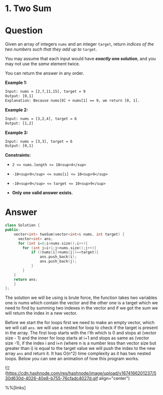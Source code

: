 # 1. Two Sum

# Question

Given an array of integers `nums` and an integer `target`, return *indices of the two numbers such that they add up to* `target`.

You may assume that each input would have ***exactly* one solution**, and you may not use the *same* element twice.

You can return the answer in any order.

**Example 1:**

```xml
Input: nums = [2,7,11,15], target = 9
Output: [0,1]
Explanation: Because nums[0] + nums[1] == 9, we return [0, 1].
```

**Example 2:**

```xml
Input: nums = [3,2,4], target = 6
Output: [1,2]
```

**Example 3:**

```xml
Input: nums = [3,3], target = 6
Output: [0,1]
```

**Constraints:**

* `2 <= nums.length <= 10<sup>4</sup>`
    
* `-10<sup>9</sup> <= nums[i] <= 10<sup>9</sup>`
    
* `-10<sup>9</sup> <= target <= 10<sup>9</sup>`
    
* **Only one valid answer exists.**
    

# Answer

```cpp
class Solution {
public:
    vector<int> twoSum(vector<int>& nums, int target) {
      vector<int> ans;
      for (int i=0;i<nums.size();i++){
        for (int j=i+1;j<nums.size();j++){
            if ((nums[i]+nums[j])==target){
                ans.push_back(i);
                ans.push_back(j);
            }
        }
    } 
    return ans; 
    }
};
```

The solution we will be using is brute force, the function takes two variables one is nums which contain the vector and the other one is a target which we need to find by summing two indexes in the vector and if we got the sum we will return the index in a new vector.

Before we start the for loops first we need to make an empty vector, which we will call `ans`. we will use a nested for loop to check if the target is present in the array. The first loop starts with the i'th which is 0 and stops at (vector size - 1) and the inner for loop starts at i+1 and stops as same as (vector size -1), if the index i and i+n (where n is a number less than vector size but greater than i) is equal to the target value we will push the index to the new array `ans` and return it. It has O(n^2) time complexity as it has two nested loops. Below you can see an animation of how this program works.

![](https://cdn.hashnode.com/res/hashnode/image/upload/v1674166201237/530d630d-4026-40e8-b755-76cfadc4027d.gif align="center")

%%[links]